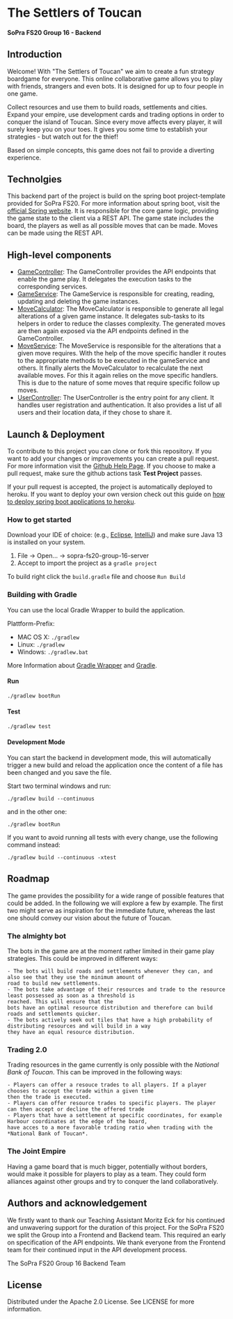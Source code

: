 # The Settlers of Toucan

#### SoPra FS20 Group 16 - Backend

## Introduction

Welcome! With "The Settlers of Toucan" we aim to create a fun strategy boardgame for everyone. This online
collaborative game allows you to play with friends, strangers and even bots. It is designed for up to four 
people in one game.

Collect resources and use them to build roads, settlements and cities. Expand your empire, use development 
cards and trading options in order to conquer the island of Toucan. Since every move affects every player, it will
 surely keep you on your toes. It gives you some time to establish your strategies - but watch out for the thief!

Based on simple concepts, this game does not fail to provide a diverting experience.

## Technolgies

This backend part of the project is build on the spring boot project-template provided for SoPra FS20. For more
 information about spring boot, visit the [official Spring website](https://spring.io/projects/spring-boot). It is 
 responsible for the core game logic, providing the
  game state to the client via a REST API. The game state includes the board, the players as well as all possible
   moves that can be made. Moves can be made using the REST API.

## High-level components

- [GameController](src/main/java/ch/uzh/ifi/seal/soprafs20/controller/GameController.java): The GameController provides
 the API endpoints that enable the game play. It delegates the 
execution tasks to the corresponding services.
- [GameService](src/main/java/ch/uzh/ifi/seal/soprafs20/service/GameService.java): The GameService is responsible for 
creating, reading, updating and deleting the game instances.
- [MoveCalculator](src/main/java/ch/uzh/ifi/seal/soprafs20/service/move/calculator/MoveCalculator.java): The
 MoveCalculator is responsible to generate all legal alterations of a given game instance.
It delegates sub-tasks to its helpers in order to reduce the classes complexity. The generated moves are then again
exposed via the API endpoints defined in the GameController.
- [MoveService](src/main/java/ch/uzh/ifi/seal/soprafs20/service/move/MoveService.java): The MoveService is responsible 
for the alterations that a given move requires. With the help of the
move specific handler it routes to the appropriate methods to be executed in the gameService and others. It finally
alerts the MoveCalculator to recalculate the next available moves. For this it again relies on the move specific
handlers. This is due to the nature of some moves that require specific follow up moves.
- [UserController](src/main/java/ch/uzh/ifi/seal/soprafs20/controller/UserController.java): The UserController is the 
entry point for any client. It handles user registration and
authentication. It also provides a list uf all users and their location data, if they chose to share it.

## Launch & Deployment

To contribute to this project you can clone or fork this repository. If you want to add your changes or improvements
you can create a pull request. For more information visit the [Github Help Page](https://help.github.com/en/github).
If you choose to make a pull request, make sure the github actions task **Test Project** passes.

If your pull request is accepted, the project is automatically deployed to heroku. If you want to deploy your own
version check out this guide on 
[how to deploy spring boot applications to heroku](https://devcenter.heroku.com/articles/deploying-spring-boot-apps-to-heroku).

### How to get started

Download your IDE of choice: (e.g., [Eclipse](http://www.eclipse.org/downloads/), 
[IntelliJ](https://www.jetbrains.com/idea/download/)) and make sure Java 13 is installed on your system.

1. File -> Open... -> sopra-fs20-group-16-server
2. Accept to import the project as a `gradle project`

To build right click the `build.gradle` file and choose `Run Build`

### Building with Gradle

You can use the local Gradle Wrapper to build the application.

Plattform-Prefix:

-   MAC OS X: `./gradlew`
-   Linux: `./gradlew`
-   Windows: `./gradlew.bat`

More Information about [Gradle Wrapper](https://docs.gradle.org/current/userguide/gradle_wrapper.html) and
[Gradle](https://gradle.org/docs/).

#### Run

```bash
./gradlew bootRun
```

#### Test

```bash
./gradlew test
```

#### Development Mode

You can start the backend in development mode, this will automatically trigger a new build and reload the application
once the content of a file has been changed and you save the file.

Start two terminal windows and run:

`./gradlew build --continuous`

and in the other one:

`./gradlew bootRun`

If you want to avoid running all tests with every change, use the following command instead:

`./gradlew build --continuous -xtest`


## Roadmap

The game provides the possibility for a wide range of possible features that could be added.
In the following we will explore a few by example. The first two might serve as inspiration for the immediate future,
whereas the last one should convey our vision about the future of Toucan.

### The almighty bot

The bots in the game are at the moment rather limited in their game play strategies. This could
be improved in different ways:

    - The bots will build roads and settlements whenever they can, and also see that they use the minimum amount of
    road to build new settlements.
    - The bots take advantage of their resources and trade to the resource least possessed as soon as a threshold is 
    reached. This will ensure that the
    bots have an optimal resource distribution and therefore can build roads and settlements quicker.
    - The bots actively seek out tiles that have a high probability of distributing resources and will build in a way
    they have an equal resource distribution.
    
### Trading 2.0

Trading resources in the game currently is only possible with the *National Bank of Toucan*. This can be improved in the 
following ways:

    - Players can offer a resouce trades to all players. If a player chooses to accept the trade within a given time
    then the trade is executed.
    - Players can offer resource trades to specific players. The player can then accept or decline the offered trade
    - Players that have a settlement at specific coordinates, for example Harbour coordinates at the edge of the board,
    have acces to a more favorable trading ratio when trading with the *National Bank of Toucan*.
    
    
### The Joint Empire

Having a game board that is much bigger, potentially without borders,  would make it possible for players to play as a team.
They could form alliances against other groups and try to conquer the land collaboratively.

## Authors and acknowledgement

We firstly want to thank our Teaching Assistant Moritz Eck for his continued and unwavering support for the duration
of this project.
For the SoPra FS20 we split the Group into a Frontend and Backend team. This required an early on specification of the
API endpoints. We thank everyone from the Frontend team for their continued input in the API development process.


The SoPra FS20 Group 16 Backend Team


## License

Distributed under the Apache 2.0 License. See LICENSE for more information.
